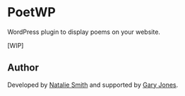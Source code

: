 # PoetWP

WordPress plugin to display poems on your website.

[WIP]

## Author

Developed by [Natalie Smith](https://nataliesmith.dev/) and supported by [Gary Jones](https://garyjones.io/).
